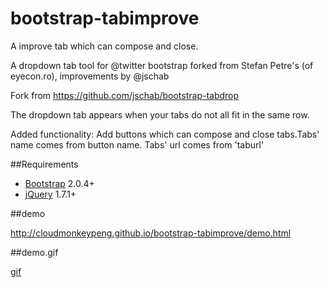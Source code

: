 bootstrap-tabimprove
====================

A improve tab which can compose and close.

A dropdown tab tool for @twitter bootstrap forked from Stefan Petre's (of eyecon.ro), improvements by @jschab

Fork from https://github.com/jschab/bootstrap-tabdrop

The dropdown tab appears when your tabs do not all fit in the same row.

Added functionality: Add buttons which can compose and close tabs.Tabs' name comes from button name. Tabs' url comes from 'taburl' 


##Requirements

* [Bootstrap](http://twitter.github.com/bootstrap/) 2.0.4+
* [jQuery](http://jquery.com/) 1.7.1+

##demo

http://cloudmonkeypeng.github.io/bootstrap-tabimprove/demo.html


##demo.gif

[gif](http://cloudmonkeypeng.github.io/bootstrap-tabimprove/tabimprove.gif)